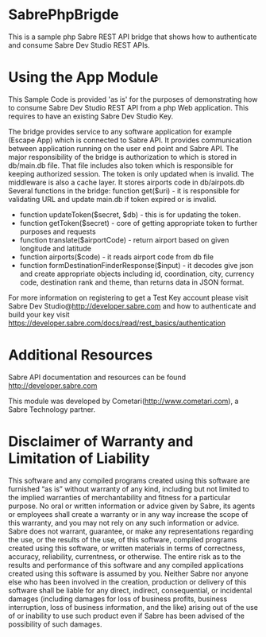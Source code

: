 SabrePhpBrigde
================
This is a sample php Sabre REST API bridge that shows how to authenticate and consume Sabre Dev Studio REST APIs.

Using the App Module
====================
This Sample Code is provided 'as is' for the purposes of demonstrating how to consume Sabre Dev Studio REST API from a php Web application. This requires to have an existing Sabre Dev Studio Key.

The bridge provides service to any software application for example (Escape App) which is connected to Sabre API. It provides communication between application running on the user end point and Sabre API. The major responsibility of the bridge is authorization to which is stored in db/main.db file. That file includes also token which is responsible for keeping authorized session. The token is only updated when is invalid. The middleware is also a cache layer. It stores airports code in db/airpots.db
Several functions in the bridge:
function get($uri) - it is responsible for validating URL and update main.db if token expired or is invalid.
* function updateToken($secret, $db) - this is for updating the token.
* function getToken($secret) - core of getting appropriate token to further purposes and requests 
* function translate($airportCode) - return airport based on given longitude and latitude
* function airports($code) - it reads airport code from db file
* function formDestinationFinderResponse($input) - it decodes give json and create appropriate objects including id, coordination, city, currency code, destination rank and theme, than returns data in JSON format.

For more information on registering to get a Test Key account please visit Sabre Dev Studio@http://developer.sabre.com and how to authenticate and build your key visit https://developer.sabre.com/docs/read/rest_basics/authentication

Additional Resources
====================
Sabre API documentation and resources can be found http://developer.sabre.com

This module was developed by Cometari(http://www.cometari.com), a Sabre Technology partner.

Disclaimer of Warranty and Limitation of Liability
============
This software and any compiled programs created using this software are furnished “as is” without warranty of any kind, including but not limited to the implied warranties of merchantability and fitness for a particular purpose. No oral or written information or advice given by Sabre, its agents or employees shall create a warranty or in any way increase the scope of this warranty, and you may not rely on any such information or advice.
Sabre does not warrant, guarantee, or make any representations regarding the use, or the results of the use, of this software, compiled programs created using this software, or written materials in terms of correctness, accuracy, reliability, currentness, or otherwise. The entire risk as to the results and performance of this software and any compiled applications created using this software is assumed by you. Neither Sabre nor anyone else who has been involved in the creation, production or delivery of this software shall be liable for any direct, indirect, consequential, or incidental damages (including damages for loss of business profits, business interruption, loss of business information, and the like) arising out of the use of or inability to use such product even if Sabre has been advised of the possibility of such damages.
